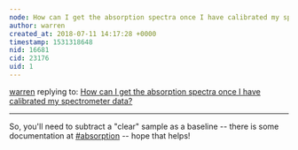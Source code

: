 ```yaml
---
node: How can I get the absorption spectra once I have calibrated my spectrometer data?
author: warren
created_at: 2018-07-11 14:17:28 +0000
timestamp: 1531318648
nid: 16681
cid: 23176
uid: 1
---
```




[warren](../profile/warren) replying to: [How can I get the absorption spectra once I have calibrated my spectrometer data?](../notes/amenzel8/07-10-2018/how-can-i-get-the-absorption-spectra-once-i-have-calibrated-my-spectrometer-data)

----
So, you'll need to subtract a "clear" sample as a baseline -- there is some documentation at [#absorption](/tag/absorption) -- hope that helps!